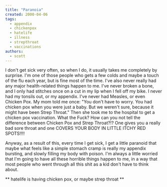 ```yaml
---
title: "Paranoia"
created: 2000-04-06
tags: 
  - appendix
  - chickenpox
  - hatelife
  - illness
  - strepthroat
  - vaccinations
authors: 
  - scott
---
```


I don't get sick very often, so when I do, it usually takes me completely by surprise. I'm one of those people who gets a few colds and maybe a touch of the flu each year, but is fine most of the time. I've also never really had any major health-related things happen to me. I've never broken a bone, and I only had stitches once on a cut in my lip when I fell off my bike. I never had my tonsils out, or my appendix. I've never had Measles, or even Chicken Pox. My mom told me once: "You don't have to worry. You had chicken pox when you were just a baby. But we weren't sure, because it might have been Strep Throat." Then she took me to the hospital to get a chicken pox vaccination. What the Fuck? How can you not tell the difference between Chicken Pox and Strep Throat?!? One gives you a really bad sore throat and one COVERS YOUR BODY IN LITTLE ITCHY RED SPOTS!!!!

Anyway, as a result of this, every time I get sick, I get a little paranoid that maybe what feels like a simple stomach cramp is really my appendix bursting, and slowly filling my body with poison. I'm always a little worried that I'm going to have all these horrible things happen to me, in a way that most people who went through all this shit as a kid don't have to think about.

\*\* hatelife is having chicken pox, or maybe strep throat \*\*
